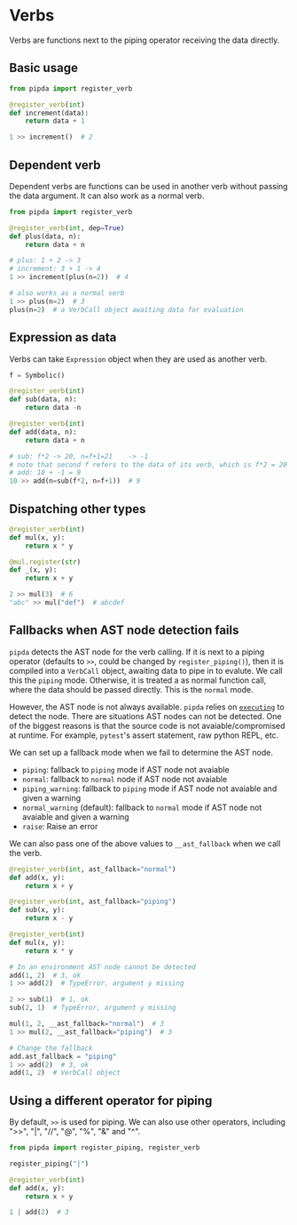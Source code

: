 # Verbs

Verbs are functions next to the piping operator receiving the data directly.

## Basic usage

```python
from pipda import register_verb

@register_verb(int)
def increment(data):
    return data + 1

1 >> increment()  # 2
```

## Dependent verb

Dependent verbs are functions can be used in another verb without passing the
data argument. It can also work as a normal verb.

```python
from pipda import register_verb

@register_verb(int, dep=True)
def plus(data, n):
    return data + n

# plus: 1 + 2 -> 3
# increment: 3 + 1 -> 4
1 >> increment(plus(n=2))  # 4

# also works as a normal verb
1 >> plus(n=2)  # 3
plus(n=2)  # a VerbCall object awaiting data for evaluation
```

## Expression as data

Verbs can take `Expression` object when they are used as another verb.

```python
f = Symbolic()

@register_verb(int)
def sub(data, n):
    return data -n

@register_verb(int)
def add(data, n):
    return data + n

# sub: f*2 -> 20, n=f+1=21    -> -1
# note that second f refers to the data of its verb, which is f*2 = 20
# add: 10 + -1 = 9
10 >> add(n=sub(f*2, n=f+1))  # 9
```

## Dispatching other types

```python
@register_verb(int)
def mul(x, y):
    return x * y

@mul.register(str)
def _(x, y):
    return x + y

2 >> mul(3)  # 6
"abc" >> mul("def")  # abcdef
```

## Fallbacks when AST node detection fails

`pipda` detects the AST node for the verb calling. If it is next to a piping
operator (defaults to `>>`, could be changed by `register_piping()`), then it
is compiled into a `VerbCall` object, awaiting data to pipe in to evalute. We
call this the `piping` mode. Otherwise, it is treated a as normal function
call, where the data should be passed directly. This is the `normal` mode.

However, the AST node is not always available. `pipda` relies on
[`executing`][1] to detect the node. There are situations AST nodes can not be
detected. One of the biggest reasons is that the source code is not
avaiable/compromised at runtime. For example, `pytest`'s assert statement,
raw python REPL, etc.

We can set up a fallback mode when we fail to determine the AST node.

- `piping`: fallback to `piping` mode if AST node not avaiable
- `normal`: fallback to `normal` node if AST node not avaiable
- `piping_warning`: fallback to `piping` mode if AST node not avaiable and given a warning
- `normal_warning` (default): fallback to `normal` mode if AST node not avaiable and given a warning
- `raise`: Raise an error

We can also pass one of the above values to `__ast_fallback` when we call the verb.

```python
@register_verb(int, ast_fallback="normal")
def add(x, y):
    return x + y

@register_verb(int, ast_fallback="piping")
def sub(x, y):
    return x - y

@register_verb(int)
def mul(x, y):
    return x * y

# In an environment AST node cannot be detected
add(1, 2)  # 3, ok
1 >> add(2)  # TypeError, argument y missing

2 >> sub(1)  # 1, ok
sub(2, 1)  # TypeError, argument y missing

mul(1, 2, __ast_fallback="normal")  # 3
1 >> mul(2, __ast_fallback="piping")  # 3

# Change the fallback
add.ast_fallback = "piping"
1 >> add(2)  # 3, ok
add(1, 2)  # VerbCall object
```

## Using a different operator for piping

By default, `>>` is used for piping. We can also use other operators, including
">>", "|", "//", "@", "%", "&" and "^".

```python
from pipda import register_piping, register_verb

register_piping("|")

@register_verb(int)
def add(x, y):
    return x + y

1 | add(2)  # 3
```

[1]: https://github.com/alexmojaki/executing
